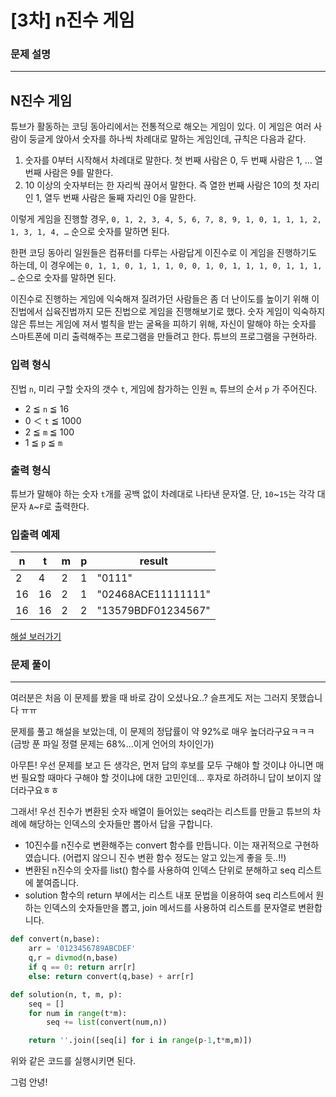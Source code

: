 # [3차] n진수 게임

### 문제 설명

---

## N진수 게임

튜브가 활동하는 코딩 동아리에서는 전통적으로 해오는 게임이 있다. 이 게임은 여러 사람이 둥글게 앉아서 숫자를 하나씩 차례대로 말하는 게임인데, 규칙은 다음과 같다.

1. 숫자를 0부터 시작해서 차례대로 말한다. 첫 번째 사람은 0, 두 번째 사람은 1, … 열 번째 사람은 9를 말한다.
2. 10 이상의 숫자부터는 한 자리씩 끊어서 말한다. 즉 열한 번째 사람은 10의 첫 자리인 1, 열두 번째 사람은 둘째 자리인 0을 말한다.

이렇게 게임을 진행할 경우,
`0, 1, 2, 3, 4, 5, 6, 7, 8, 9, 1, 0, 1, 1, 1, 2, 1, 3, 1, 4, …`
순으로 숫자를 말하면 된다.

한편 코딩 동아리 일원들은 컴퓨터를 다루는 사람답게 이진수로 이 게임을 진행하기도 하는데, 이 경우에는
`0, 1, 1, 0, 1, 1, 1, 0, 0, 1, 0, 1, 1, 1, 0, 1, 1, 1, …`
순으로 숫자를 말하면 된다.

이진수로 진행하는 게임에 익숙해져 질려가던 사람들은 좀 더 난이도를 높이기 위해 이진법에서 십육진법까지 모든 진법으로 게임을 진행해보기로 했다. 숫자 게임이 익숙하지 않은 튜브는 게임에 져서 벌칙을 받는 굴욕을 피하기 위해, 자신이 말해야 하는 숫자를 스마트폰에 미리 출력해주는 프로그램을 만들려고 한다. 튜브의 프로그램을 구현하라.

### 입력 형식

진법 `n`, 미리 구할 숫자의 갯수 `t`, 게임에 참가하는 인원 `m`, 튜브의 순서 `p` 가 주어진다.

- 2 ≦ `n` ≦ 16
- 0 ＜ `t` ≦ 1000
- 2 ≦ `m` ≦ 100
- 1 ≦ `p` ≦ `m`

### 출력 형식

튜브가 말해야 하는 숫자 `t`개를 공백 없이 차례대로 나타낸 문자열. 단, `10`~`15`는 각각 대문자 `A`~`F`로 출력한다.

### 입출력 예제

| n    | t    | m    | p    | result             |
| ---- | ---- | ---- | ---- | ------------------ |
| 2    | 4    | 2    | 1    | "0111"             |
| 16   | 16   | 2    | 1    | "02468ACE11111111" |
| 16   | 16   | 2    | 2    | "13579BDF01234567" |

[해설 보러가기](http://tech.kakao.com/2017/11/14/kakao-blind-recruitment-round-3/)



### 문제 풀이

---

여러분은 처음 이 문제를 봤을 때 바로 감이 오셨나요..? 슬프게도 저는 그러지 못했습니다 ㅠㅠ

문제를 풀고 해설을 보았는데, 이 문제의 정답률이 약 92%로 매우 높더라구요ㅋㅋㅋ(금방 푼 파일 정렬 문제는 68%...이게 언어의 차이인가)

아무튼! 우선 문제를 보고 든 생각은, 먼저 답의 후보를 모두 구해야 할 것이냐 아니면 매번 필요할 때마다 구해야 할 것이냐에 대한 고민인데... 후자로 하려하니 답이 보이지 않더라구요ㅎㅎ

그래서! 우선 진수가 변환된 숫자 배열이 들어있는 seq라는 리스트를 만들고 튜브의 차례에 해당하는 인덱스의 숫자들만 뽑아서 답을 구합니다. 



* 10진수를 n진수로 변환해주는 convert 함수를 만듭니다. 이는 재귀적으로 구현하였습니다. (어렵지 않으니 진수 변환 함수 정도는 알고 있는게 좋을 듯..!!)
* 변환된 n진수의 숫자를 list() 함수를 사용하여 인덱스 단위로 분해하고 seq 리스트에 붙여줍니다. 
* solution 함수의 return 부에서는 리스트 내포 문법을 이용하여 seq 리스트에서 원하는 인덱스의 숫자들만을 뽑고, join 메서드를 사용하여 리스트를 문자열로 변환합니다. 

```python
def convert(n,base):
    arr = '0123456789ABCDEF'
    q,r = divmod(n,base)
    if q == 0: return arr[r]
    else: return convert(q,base) + arr[r]

def solution(n, t, m, p):
    seq = []
    for num in range(t*m):
        seq += list(convert(num,n))

    return ''.join([seq[i] for i in range(p-1,t*m,m)])
```

위와 같은 코드를 실행시키면 된다. 



그럼 안녕!
